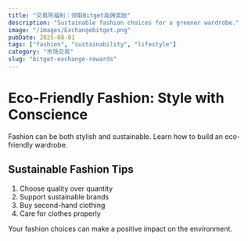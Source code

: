 ```yaml
---
title: "交易所福利：领取Bitget高佣奖励"
description: "Sustainable fashion choices for a greener wardrobe."
image: "/images/Exchangebitget.png"
pubDate: 2025-08-01
tags: ["fashion", "sustainability", "lifestyle"]
category: "市场交易"
slug: "bitget-exchange-rewards"
---
```


# Eco-Friendly Fashion: Style with Conscience

Fashion can be both stylish and sustainable. Learn how to build an eco-friendly wardrobe.

## Sustainable Fashion Tips

1. Choose quality over quantity
2. Support sustainable brands
3. Buy second-hand clothing
4. Care for clothes properly

Your fashion choices can make a positive impact on the environment.